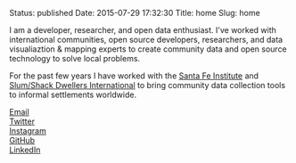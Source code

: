 Status: published
Date: 2015-07-29 17:32:30
Title: home
Slug: home

I am a developer, researcher, and open data enthusiast. 
I've worked with international communities, open source developers, researchers, and data visualiaztion & mapping experts to create community data and open source technology to solve local problems.

For the past few years I have worked with the [Santa Fe Institute](http://santafe.edu/research/informal-settlements/) and [Slum/Shack Dwellers International](http://www.sdinet.org/) to bring community data collection tools to informal settlements worldwide.

<div class="pure-g">
<div class="small-caps home-link pure-u-1-3 pure-u-sm-1-5"><a href="mailto:&#106;&#111;&#101;&#064;&#106;&#111;&#101;&#097;&#104;&#097;&#110;&#100;&#046;&#099;&#111;&#109;">Email</a></div>
<div class="small-caps home-link pure-u-1-3 pure-u-sm-1-5"><a href="http://twitter.com/joeahand">Twitter</a></div>
<div class="small-caps home-link pure-u-1-3 pure-u-sm-1-5"><a href="https://instagram.com/joeahand/">Instagram</a></div>
<div class="small-caps home-link pure-u-1-2 pure-u-sm-1-5"><a href="http://github.com/joehand">GitHub</a></div>
<div class="small-caps home-link pure-u-1-2 pure-u-sm-1-5"><a href="https://www.linkedin.com/in/joeahand">LinkedIn</a></div>
</div>